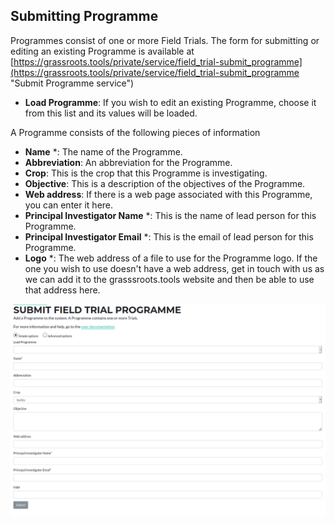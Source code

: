## Submitting Programme

Programmes consist of one or more Field Trials.  The form for submitting or editing an existing Programme is available at [https://grassroots.tools/private/service/field_trial-submit_programme](https://grassroots.tools/private/service/field_trial-submit_programme "Submit Programme service")

 * **Load Programme**: If you wish to edit an existing Programme, choose it from this list and its values will be loaded.

A Programme consists of the following pieces of information

 * **Name** *: The name of the Programme.
 * **Abbreviation**: An abbreviation for the Programme.
 * **Crop**: This is the crop that this Programme is investigating.
 * **Objective**: This is a description of the objectives of the Programme.
 * **Web address**: If there is a web page associated with this Programme, you can enter it here.
 * **Principal Investigator Name** *: This is the name of lead person for this Programme.
 * **Principal Investigator Email** *: This is the email of lead person for this Programme.
 * **Logo** *: The web address of a file to use for the Programme logo. If the one you wish to use
   doesn't have a web address, get in touch with us as we can add it to the grasssroots.tools website
   and then be able to use that address here.

![The form for submitting a Programme](images/submit_programme.png "Submit Programme")

